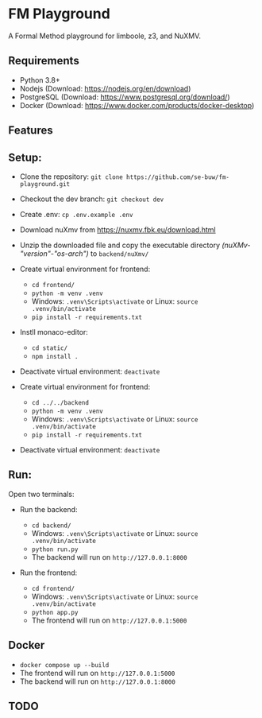 # FM Playground
A Formal Method playground for limboole, z3, and NuXMV.

## Requirements
- Python 3.8+
- Nodejs (Download: https://nodejs.org/en/download)
- PostgreSQL (Download: https://www.postgresql.org/download/)
- Docker (Download: https://www.docker.com/products/docker-desktop)

## Features

## Setup:
- Clone the repository: `git clone https://github.com/se-buw/fm-playground.git`
- Checkout the dev branch: `git checkout dev`
- Create .env: `cp .env.example .env`
- Download nuXmv from https://nuxmv.fbk.eu/download.html
- Unzip the downloaded file and copy the executable directory *(nuXMv-"version"-"os-arch")* to `backend/nuXmv/`
- Create virtual environment for frontend: 
  - `cd frontend/`
  - `python -m venv .venv`
  - Windows: `.venv\Scripts\activate` or Linux: `source .venv/bin/activate`
  - `pip install -r requirements.txt`

- Instll monaco-editor:  
  - `cd static/` 
  - `npm install .`

- Deactivate virtual environment: `deactivate`

- Create virtual environment for frontend:  
  - `cd ../../backend`
  - `python -m venv .venv`
  - Windows: `.venv\Scripts\activate` or Linux: `source .venv/bin/activate`
  - `pip install -r requirements.txt`

- Deactivate virtual environment: `deactivate`

## Run:
Open two terminals:
- Run the backend: 
  - `cd backend/`
  - Windows: `.venv\Scripts\activate` or Linux: `source .venv/bin/activate`
  - `python run.py`
  - The backend will run on `http://127.0.0.1:8000`

- Run the frontend: 
  - `cd frontend/`
  - Windows: `.venv\Scripts\activate` or Linux: `source .venv/bin/activate`
  - `python app.py`
  - The frontend will run on `http://127.0.0.1:5000`

## Docker
- `docker compose up --build`
- The frontend will run on `http://127.0.0.1:5000`
- The backend will run on `http://127.0.0.1:8000`

## TODO
